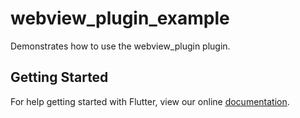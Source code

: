 # webview_plugin_example

Demonstrates how to use the webview_plugin plugin.

## Getting Started

For help getting started with Flutter, view our online
[documentation](https://flutter.io/).
